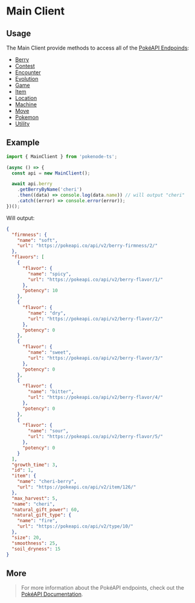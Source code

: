 # Main Client

## Usage

The Main Client provide methods to access all of the [PokéAPI Endpoinds](https://pokeapi.co/docs/v2):

- [Berry](/docs/clients/berry-client)
- [Contest](/docs/clients/contest-client)
- [Encounter](/docs/clients/encounter-client)
- [Evolution](/docs/clients/evolution-client)
- [Game](/docs/clients/game-client)
- [Item](/docs/clients/item-client)
- [Location](/docs/clients/location-client)
- [Machine](/docs/clients/machine-client)
- [Move](/docs/clients/move-client)
- [Pokemon](/docs/clients/pokemon-client)
- [Utility](/docs/clients/utility-client)

## Example

```js
import { MainClient } from 'pokenode-ts';

(async () => {
  const api = new MainClient();

  await api.berry
    .getBerryByName('cheri')
    .then((data) => console.log(data.name)) // will output "cheri"
    .catch((error) => console.error(error));
})();
```

Will output:

```json
{
  "firmness": {
    "name": "soft",
    "url": "https://pokeapi.co/api/v2/berry-firmness/2/"
  },
  "flavors": [
    {
      "flavor": {
        "name": "spicy",
        "url": "https://pokeapi.co/api/v2/berry-flavor/1/"
      },
      "potency": 10
    },
    {
      "flavor": {
        "name": "dry",
        "url": "https://pokeapi.co/api/v2/berry-flavor/2/"
      },
      "potency": 0
    },
    {
      "flavor": {
        "name": "sweet",
        "url": "https://pokeapi.co/api/v2/berry-flavor/3/"
      },
      "potency": 0
    },
    {
      "flavor": {
        "name": "bitter",
        "url": "https://pokeapi.co/api/v2/berry-flavor/4/"
      },
      "potency": 0
    },
    {
      "flavor": {
        "name": "sour",
        "url": "https://pokeapi.co/api/v2/berry-flavor/5/"
      },
      "potency": 0
    }
  ],
  "growth_time": 3,
  "id": 1,
  "item": {
    "name": "cheri-berry",
    "url": "https://pokeapi.co/api/v2/item/126/"
  },
  "max_harvest": 5,
  "name": "cheri",
  "natural_gift_power": 60,
  "natural_gift_type": {
    "name": "fire",
    "url": "https://pokeapi.co/api/v2/type/10/"
  },
  "size": 20,
  "smoothness": 25,
  "soil_dryness": 15
}
```

## More

> For more information about the PokéAPI endpoints, check out the [PokéAPI Documentation](https://pokeapi.co/docs/v2).
